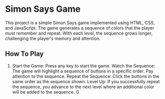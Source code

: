 
# Simon Says Game

This project is a simple Simon Says game implemented using HTML, CSS, and JavaScript. The game generates a sequence of colors that the player must remember and repeat. With each level, the sequence grows longer, challenging the player's memory and attention.


## How To Play

1. Start the Game: Press any key to start the game.
Watch the Sequence: The game will highlight a sequence of buttons in a specific order. Pay attention to the sequence.
Repeat the Sequence: Click the buttons in the same order as the sequence shown.
Level Up: If you successfully repeat the sequence, you advance to the next level where an additional color will be added to the sequence.
G
